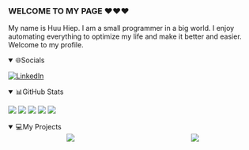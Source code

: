 ### WELCOME TO MY PAGE ❤️❤️❤️
My name is Huu Hiep. I am a small programmer in a big world. I enjoy automating everything to optimize my life and make it better and easier. Welcome to my profile.

<details open>
  <summary>🌐Socials</summary>
  
  [![LinkedIn](https://img.shields.io/badge/LinkedIn-%230077B5.svg?logo=linkedin&logoColor=white)](https://www.linkedin.com/in/hhiepz/)
</details>


<details open>
  <summary>📊GitHub Stats</summary>

  ![](http://github-profile-summary-cards.vercel.app/api/cards/profile-details?username=hhiepz&theme=dark)
  ![](http://github-profile-summary-cards.vercel.app/api/cards/repos-per-language?username=hhiepz&theme=dark)
  ![](http://github-profile-summary-cards.vercel.app/api/cards/most-commit-language?username=hhiepz&theme=dark)
  ![](http://github-profile-summary-cards.vercel.app/api/cards/stats?username=hhiepz&theme=dark)
  ![](http://github-profile-summary-cards.vercel.app/api/cards/productive-time?username=hhiepz&theme=dark&utcOffset=7)
</details>

<details open>
  <summary>💻My Projects</summary>

  <div style="display: flex; justify-content: space-around;">
    <a href="https://github.com/HHiepz/PHP-Card-Exchange">
      <img src="https://github-readme-stats.vercel.app/api/pin/?username=hhiepz&repo=PHP-Card-Exchange&theme=algolia" />
    </a>
    <a href="https://github.com/HHiepz/Optimal-Assets-Folder-Management">
      <img src="https://github-readme-stats.vercel.app/api/pin/?username=hhiepz&repo=Optimal-Assets-Folder-Management&theme=github_dark" />
    </a>
  </div>
</details>

